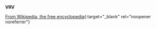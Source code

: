 **VRV**<br>

[From Wikipedia, the free encyclopedia](https://www.wikiwand.com/en/VRV_(streaming_service)){:target="_blank" rel="noopener noreferrer"}
